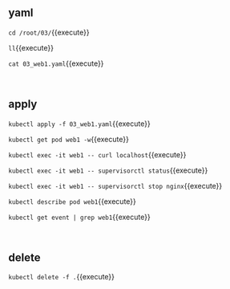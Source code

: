<br>

## yaml

`cd /root/03/`{{execute}}

`ll`{{execute}}

`cat 03_web1.yaml`{{execute}}

<br>

## apply

`kubectl apply -f 03_web1.yaml`{{execute}}

`kubectl get pod web1 -w`{{execute}}

`kubectl exec -it web1 -- curl localhost`{{execute}}

`kubectl exec -it web1 -- supervisorctl status`{{execute}}

`kubectl exec -it web1 -- supervisorctl stop nginx`{{execute}}

`kubectl describe pod web1`{{execute}}

`kubectl get event | grep web1`{{execute}}

<br>

## delete

`kubectl delete -f .`{{execute}}
